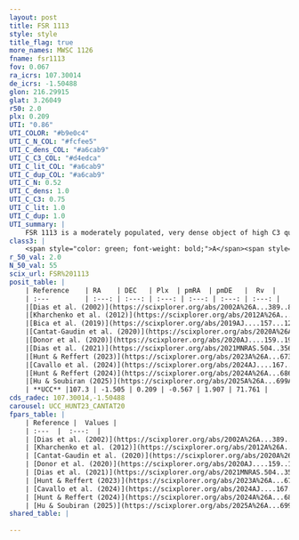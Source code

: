 ```yaml
---
layout: post
title: FSR 1113
style: style
title_flag: true
more_names: MWSC 1126
fname: fsr1113
fov: 0.067
ra_icrs: 107.30014
de_icrs: -1.50488
glon: 216.29915
glat: 3.26049
r50: 2.0
plx: 0.209
UTI: "0.86"
UTI_COLOR: "#b9e0c4"
UTI_C_N_COL: "#fcfee5"
UTI_C_dens_COL: "#a6cab9"
UTI_C_C3_COL: "#d4edca"
UTI_C_lit_COL: "#a6cab9"
UTI_C_dup_COL: "#a6cab9"
UTI_C_N: 0.52
UTI_C_dens: 1.0
UTI_C_C3: 0.75
UTI_C_lit: 1.0
UTI_C_dup: 1.0
UTI_summary: |
    FSR 1113 is a moderately populated, very dense object of high C3 quality. It is very well-studied in the literature.
class3: |
    <span style="color: green; font-weight: bold;">A</span><span style="color: #FFC300; font-weight: bold;">B</span>
r_50_val: 2.0
N_50_val: 55
scix_url: FSR%201113
posit_table: |
    | Reference    | RA    | DEC   | Plx  | pmRA  | pmDE   |  Rv  |
    | :---         | :---: | :---: | :---: | :---: | :---: | :---: |
    |[Dias et al. (2002)](https://scixplorer.org/abs/2002A%26A...389..871D) | 107.287 | -1.512 | -- | 1.12 | -4.78 | -- |
    |[Kharchenko et al. (2012)](https://scixplorer.org/abs/2012A%26A...543A.156K) | 107.287 | -1.5 | -- | 1.12 | -4.78 | -- |
    |[Bica et al. (2019)](https://scixplorer.org/abs/2019AJ....157...12B) | 107.289 | -1.51 | -- | -- | -- | -- |
    |[Cantat-Gaudin et al. (2020)](https://scixplorer.org/abs/2020A%26A...640A...1C) | 107.3 | -1.502 | 0.254 | -0.566 | 1.913 | -- |
    |[Donor et al. (2020)](https://scixplorer.org/abs/2020AJ....159..199D) | 107.287 | -1.5 | -- | -0.46 | 1.84 | 69.0 |
    |[Dias et al. (2021)](https://scixplorer.org/abs/2021MNRAS.504..356D) | 107.302 | -1.507 | 0.271 | -0.555 | 1.884 | -- |
    |[Hunt & Reffert (2023)](https://scixplorer.org/abs/2023A%26A...673A.114H) | 107.295 | -1.505 | 0.208 | -0.55 | 1.894 | 72.24 |
    |[Cavallo et al. (2024)](https://scixplorer.org/abs/2024AJ....167...12C) | 107.309 | -1.487 | 0.209 | -- | -- | -- |
    |[Hunt & Reffert (2024)](https://scixplorer.org/abs/2024A%26A...686A..42H) | 107.295 | -1.505 | 0.208 | -0.55 | 1.894 | 72.24 |
    |[Hu & Soubiran (2025)](https://scixplorer.org/abs/2025A%26A...699A.246H) | 107.309 | -1.487 | -- | -- | -- | -- |
    | **UCC** |107.3 | -1.505 | 0.209 | -0.567 | 1.907 | 71.761 | 
cds_radec: 107.30014,-1.50488
carousel: UCC_HUNT23_CANTAT20
fpars_table: |
    | Reference |  Values |
    | :---  |  :---:  |
    | [Dias et al. (2002)](https://scixplorer.org/abs/2002A%26A...389..871D) | `E(B-V)=0.562, Dist=5805.0, Age=8.3` |
    | [Kharchenko et al. (2012)](https://scixplorer.org/abs/2012A%26A...543A.156K) | `e_bv=0.562, distance=5805, log_age=8.3` |
    | [Cantat-Gaudin et al. (2020)](https://scixplorer.org/abs/2020A%26A...640A...1C) | `AVNN=0.14, DMNN=12.88, AgeNN=9.44` |
    | [Donor et al. (2020)](https://scixplorer.org/abs/2020AJ....159..199D) | `Fe/H=-0.3` |
    | [Dias et al. (2021)](https://scixplorer.org/abs/2021MNRAS.504..356D) | `Av=0.506, Dist=4136, logage=9.343, [Fe/H]=-0.256` |
    | [Hunt & Reffert (2023)](https://scixplorer.org/abs/2023A%26A...673A.114H) | `AV50=0.29, diffAV50=0.874, MOD50=13.359, logAge50=9.133` |
    | [Cavallo et al. (2024)](https://scixplorer.org/abs/2024AJ....167...12C) | `AV50=0.7, dMod50=12.83, logAge50=9.14, [Fe/H]50=-0.17` |
    | [Hunt & Reffert (2024)](https://scixplorer.org/abs/2024A%26A...686A..42H) | `MassJ=238.521` |
    | [Hu & Soubiran (2025)](https://scixplorer.org/abs/2025A%26A...699A.246H) | `MA22=-0.16, MA23f=-0.46, MF24=-0.29` |
shared_table: |
    
---
```

